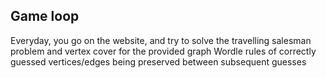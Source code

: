 ## Game loop
Everyday, you go on the website, and try to solve the travelling salesman problem and vertex cover for the provided graph
Wordle rules of correctly guessed vertices/edges being preserved between subsequent guesses
